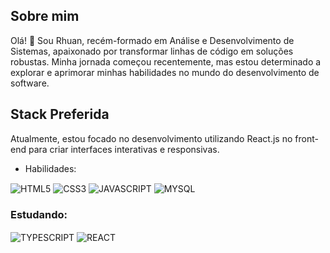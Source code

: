 ## Sobre mim
Olá! 👋 Sou Rhuan, recém-formado em Análise e Desenvolvimento de Sistemas, apaixonado por transformar linhas de código em soluções robustas. Minha jornada começou recentemente, mas estou determinado a explorar e aprimorar minhas habilidades no mundo do desenvolvimento de software.

## Stack Preferida
Atualmente, estou focado no desenvolvimento utilizando React.js no front-end para criar interfaces interativas e responsivas. 

- Habilidades:

<div>
  <img align="center" src="https://img.shields.io/badge/HTML5-E34F26?style=for-the-badge&logo=html5&logoColor=white" alt="HTML5">
  <img align="center" src="https://img.shields.io/badge/CSS3-1572B6?style=for-the-badge&logo=css3&logoColor=white" alt="CSS3">
  <img align="center" src="https://img.shields.io/badge/JavaScript-F7DF1E?style=for-the-badge&logo=javascript&logoColor=black" alt="JAVASCRIPT">
  <img align="center" src="https://img.shields.io/badge/MySQL-00000F?style=for-the-badge&logo=mysql&logoColor=white" alt="MYSQL">
</div>


### Estudando:
  <div>
    <img align="center" src="https://img.shields.io/badge/TypeScript-007ACC?style=for-the-badge&logo=typescript&logoColor=white" alt="TYPESCRIPT">
    <img align='center' src='https://img.shields.io/badge/react-%2320232a.svg?style=for-the-badge&logo=react&logoColor=%2361DAFB' alt='REACT'>
  </div>
